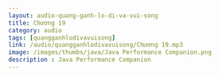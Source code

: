 ```yaml
---
layout: audio-quang-ganh-lo-di-va-vui-song
title: Chương 19
category: audio
tags: [quangganhlodivavuisong]
link: /audio/quangganhlodivavuisong/Chương 19.mp3 
image: /images/thumbs/java/Java Performance Companion.png
description : Java Performance Companion 
---
```












